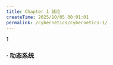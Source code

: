 ```yaml
---
title: Chapter 1 绪论
createTime: 2025/10/05 00:01:01
permalink: /cybernetics/cybernetics-1/
---
```


1

### · 动态系统

